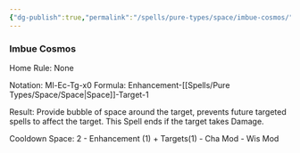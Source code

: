 ```yaml
---
{"dg-publish":true,"permalink":"/spells/pure-types/space/imbue-cosmos/","tags":["Spell/Imbue","Spell/Space"]}
---
```


### Imbue Cosmos
Home Rule: None

Notation: Ml-Ec-Tg-x0
Formula: Enhancement-[[Spells/Pure Types/Space/Space\|Space]]-Target-1

Result:
Provide bubble of space around the target, prevents future targeted spells to affect the target. This Spell ends if the target takes Damage.

Cooldown
Space: 2 - Enhancement (1) + Targets(1) - Cha Mod - Wis Mod